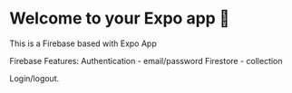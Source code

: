# Welcome to your Expo app 👋

This is a Firebase based with Expo App

Firebase Features:
   Authentication - email/password
   Firestore - collection

Login/logout.

















